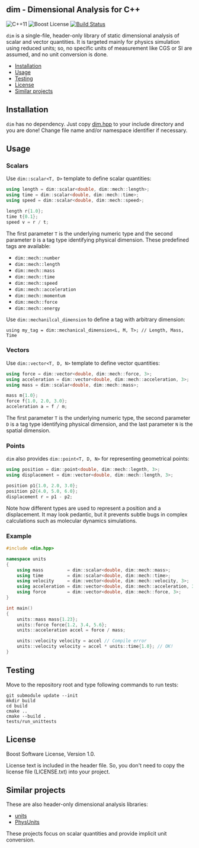 dim - Dimensional Analysis for C++
----------------------------------

![C++11][cxx-badge]
![Boost License][license-badge]
[![Build Status][travis-badge]][travis-url]

[cxx-badge]: https://img.shields.io/badge/C%2B%2B-11-orange.svg
[license-badge]: https://img.shields.io/badge/license-Boost-blue.svg
[travis-badge]: https://travis-ci.org/snsinfu/dim.svg?branch=master
[travis-url]: https://travis-ci.org/snsinfu/dim

`dim` is a single-file, header-only library of static dimensional analysis of
scalar and vector quantities. It is targeted mainly for physics simulation
using reduced units; so, no specific units of measurement like CGS or SI are
assumed, and no unit conversion is done.

- [Installation](#installation)
- [Usage](#usage)
- [Testing](#testing)
- [License](#license)
- [Similar projects](#similar-projects)

## Installation

`dim` has no dependency. Just copy [dim.hpp][dim.hpp] to your include directory
and you are done! Change file name and/or namespace identifier if necessary.

[dim.hpp]: https://raw.githubusercontent.com/snsinfu/dim/master/dim/dim.hpp

## Usage

### Scalars

Use `dim::scalar<T, D>` template to define scalar quantities:

```c++
using length = dim::scalar<double, dim::mech::length>;
using time = dim::scalar<double, dim::mech::time>;
using speed = dim::scalar<double, dim::mech::speed>;

length r{1.0};
time t{0.1};
speed v = r / t;
```

The first parameter `T` is the underlying numeric type and the second parameter
`D` is a tag type identifying physical dimension. These predefined tags are
available:

- `dim::mech::number`
- `dim::mech::length`
- `dim::mech::mass`
- `dim::mech::time`
- `dim::mech::speed`
- `dim::mech::acceleration`
- `dim::mech::momentum`
- `dim::mech::force`
- `dim::mech::energy`

Use `dim::mechanilcal_dimension` to define a tag with arbitrary dimension:

```
using my_tag = dim::mechanical_dimension<L, M, T>; // Length, Mass, Time
```

### Vectors

Use `dim::vector<T, D, N>` template to define vector quantities:

```c++
using force = dim::vector<double, dim::mech::force, 3>;
using acceleration = dim::vector<double, dim::mech::acceleration, 3>;
using mass = dim::scalar<double, dim::mech::mass>;

mass m{1.0};
force f{1.0, 2.0, 3.0};
acceleration a = f / m;
```

The first parameter `T` is the underlying numeric type, the second parameter
`D` is a tag type identifying physical dimension, and the last parameter `N`
is the spatial dimension.

### Points

`dim` also provides `dim::point<T, D, N>` for representing geometrical points:

```c++
using position = dim::point<double, dim::mech::legnth, 3>;
using displacement = dim::vector<double, dim::mech::length, 3>;

position p1{1.0, 2.0, 3.0};
position p2{4.0, 5.0, 6.0};
displacement r = p1 - p2;
```

Note how different types are used to represent a position and a displacement.
It may look pedantic, but it prevents subtle bugs in complex calculations such
as molecular dynamics simulations.

### Example

```c++
#include <dim.hpp>

namespace units
{
    using mass         = dim::scalar<double, dim::mech::mass>;
    using time         = dim::scalar<double, dim::mech::time>;
    using velocity     = dim::vector<double, dim::mech::velocity, 3>;
    using acceleration = dim::vector<double, dim::mech::acceleration, 3>;
    using force        = dim::vector<double, dim::mech::force, 3>;
}

int main()
{
    units::mass mass{1.23};
    units::force force{1.2, 3.4, 5.6};
    units::acceleration accel = force / mass;

    units::velocity velocity = accel // Compile error
    units::velocity velocity = accel * units::time{1.0}; // OK!
}
```

## Testing

Move to the repository root and type following commands to run tests:

```console
git submodule update --init
mkdir build
cd build
cmake ..
cmake --build .
tests/run_unittests
```

## License

Boost Software License, Version 1.0.

License text is included in the header file. So, you don't need to copy the
license file (LICENSE.txt) into your project.

## Similar projects

These are also header-only dimensional analysis libraries:

- [units](https://github.com/nholthaus/units)
- [PhysUnits](https://github.com/martinmoene/PhysUnits-CT-Cpp11)

These projects focus on scalar quantities and provide implicit unit conversion.

